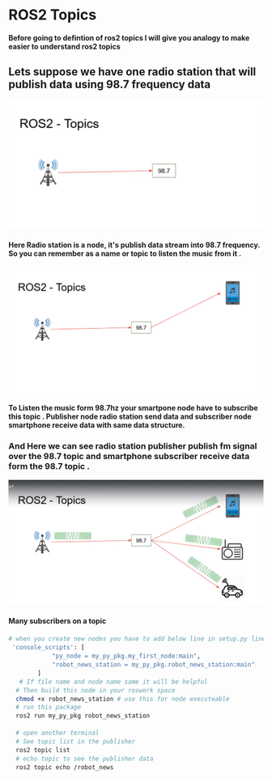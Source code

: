 # ROS2 Topics 
#### Before going to defintion of ros2 topics I will give you analogy to make easier to understand ros2 topics 

## Lets suppose we have one radio station that will publish data using 98.7 frequency data 

![Alt text](image.png)
####  Here Radio station is a node, it's publish data stream into 98.7 frequency. So you can remember as a name or topic to listen the music from it .

![Alt text](image-1.png)
#### To Listen the music form 98.7hz your smartpone node have to subscribe this topic . Publisher node  radio station send data and subscriber node smartphone receive data with same  data structure.
### And Here we can see radio station publisher publish fm signal over the 98.7 topic and smartphone subscriber receive data form the 98.7 topic .

![Alt text](image-2.png)
#### Many subscribers on a topic 

```bash
# when you create new nodes you have to add below line in setup.py line 
 'console_scripts': [
            "py_node = my_py_pkg.my_first_node:main",
            "robot_news_station = my_py_pkg.robot_news_station:main"
        ]
   # If file name and node name same it will be helpful
  # Then build this node in your roswork space 
  chmod +x robot_news_station # use this for node executeable 
  # run this package 
  ros2 run my_py_pkg robot_news_station 

  # open another terminal 
  # See topic list in the publisher 
  ros2 topic list 
  # echo topic to see the publisher data 
  ros2 topic echo /robot_news
```
